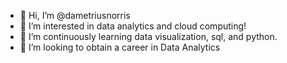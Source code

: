 - 👋 Hi, I’m @dametriusnorris
- 👀 I’m interested in data analytics and cloud computing!
- 🌱 I’m continuously learning data visualization, sql, and python.
- 💞️ I’m looking to obtain a career in Data Analytics

<!---
dametriusnorris/dametriusnorris is a ✨ special ✨ repository because its `README.md` (this file) appears on your GitHub profile.
You can click the Preview link to take a look at your changes.
--->
